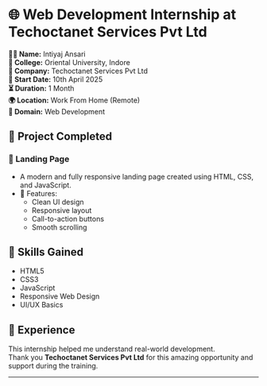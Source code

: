 # 🌐 Web Development Internship at Techoctanet Services Pvt Ltd

**👨‍🎓 Name:** Intiyaj Ansari  
**🏫 College:** Oriental University, Indore  
**🏢 Company:** Techoctanet Services Pvt Ltd  
**📅 Start Date:** 10th April 2025  
**⏳ Duration:** 1 Month  
**🌍 Location:** Work From Home (Remote)  
**📌 Domain:** Web Development  

## 📁 Project Completed

### 🚀 Landing Page  
- A modern and fully responsive landing page created using HTML, CSS, and JavaScript.  
- 🎨 Features:  
  - Clean UI design  
  - Responsive layout  
  - Call-to-action buttons  
  - Smooth scrolling  

## 🧠 Skills Gained  
- HTML5  
- CSS3  
- JavaScript  
- Responsive Web Design  
- UI/UX Basics  

## 🙌 Experience  
This internship helped me understand real-world development.  
Thank you **Techoctanet Services Pvt Ltd** for this amazing opportunity and support during the training.

---
